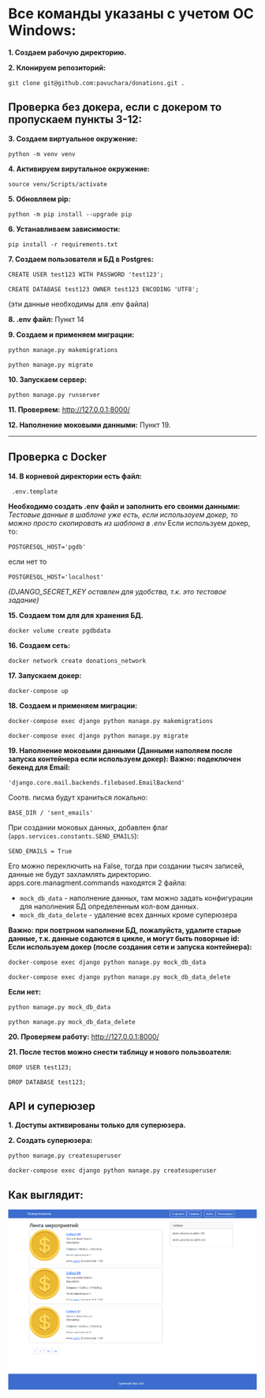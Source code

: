 # Все команды указаны с учетом ОС Windows:

**1. Создаем рабочую директорию.**

**2. Клонируем репозиторий:**
```
git clone git@github.com:pavuchara/donations.git .
```

## Проверка без докера, если с докером то пропускаем пункты 3-12:


**3. Создаем виртуальное окружение:**
```
python -m venv venv
```
**4. Активируем вирутальное окружение:**
```
source venv/Scripts/activate
```
**5. Обновляем pip:**
```
python -m pip install --upgrade pip
```
**6. Устанавливаем зависимости:**
```
pip install -r requirements.txt
```
**7. Создаем пользователя и БД в Postgres:**
```
CREATE USER test123 WITH PASSWORD 'test123';
```
```
CREATE DATABASE test123 OWNER test123 ENCODING 'UTF8';
```
(эти данные необходимы для .env файла)

**8. .env файл:**
Пункт 14

**9. Создаем и применяем миграции:**
```
python manage.py makemigrations
```
```
python manage.py migrate
```

**10. Запускаем сервер:**
```
python manage.py runserver
```
**11. Проверяем:**
http://127.0.0.1:8000/

**12. Наполнение моковыми данными:**
Пункт 19.

***

## Проверка с Docker

**14. В корневой директории есть файл:**
```
 .env.template
```
**Необходимо создать .env файл и заполнить его своими данными:**
_Тестовые данные в шаблоне уже есть, если использоуем докер, то можно просто скопировать из шаблона в .env_
Если используем докер, то:
```
POSTGRESQL_HOST='pgdb'
```
если нет то
```
POSTGRESQL_HOST='localhost'
```
_(DJANGO_SECRET_KEY оставлен для удобства, т.к. это тестовое задание)_


**15. Создаем том для для хранения БД.**
```
docker volume create pgdbdata
```
**16. Создаем сеть:**
```
docker network create donations_network
```
**17. Запускаем докер:**
```
docker-compose up
```
**18. Создаем и применяем миграции:**
```
docker-compose exec django python manage.py makemigrations
```
```
docker-compose exec django python manage.py migrate
```

**19. Наполнение моковыми данными (Данными наполяем после запуска контейнера если используем докер):**
**Важно: подеключен бекенд для Email:**

```
'django.core.mail.backends.filebased.EmailBackend'
```
Соотв. писма будут храниться локально:
```
BASE_DIR / 'sent_emails'
```
При создании моковых данных, добавлен флаг (`apps.services.constants.SEND_EMAILS`):
```
SEND_EMAILS = True
```
Его можно переключить на False, тогда при создании тысяч записей, данные не будут захламлять директорию.
apps.core.managment.commands находятся 2 файла:
- `mock_db_data` - наполнение данных, там можно задать конфигурации для наполнения БД определенным кол-вом данных.
- `mock_db_data_delete` - удаление всех данных кроме суперюзера

**Важно: при повтрном наполнени БД, пожалуйста, удалите старые данные, т.к. данные содаются в цикле, и могут быть поворные id:**
**Если используем докер (после создания сети и запуска контейнера):**
```
docker-compose exec django python manage.py mock_db_data
```
```
docker-compose exec django python manage.py mock_db_data_delete
```

**Если нет:**
```
python manage.py mock_db_data
```
```
python manage.py mock_db_data_delete
```

**20. Проверяем работу:**
http://127.0.0.1:8000/

**21. После тестов можно снести таблицу и нового пользвоателя:**
```
DROP USER test123;
```
```
DROP DATABASE test123;
```


## API и суперюзер

**1. Доступы активированы только для суперюзера.**

**2. Создать суперюзера:**
```
python manage.py createsuperuser
```

```
docker-compose exec django python manage.py createsuperuser
```

## Как выглядит:

![визуально](/media/prew.png)
